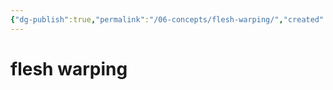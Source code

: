 ```yaml
---
{"dg-publish":true,"permalink":"/06-concepts/flesh-warping/","created":"2024-10-28T09:26:51.402-05:00","updated":"2024-10-28T09:30:26.139-05:00"}
---
```


# flesh warping